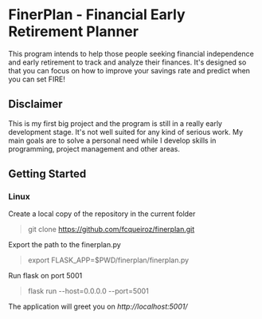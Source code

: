 # FinerPlan - Financial Early Retirement Planner #

This program intends to help those people seeking financial independence and 
early retirement to track and analyze their finances. It's designed so that 
you can focus on how to improve your savings rate and predict when you can set FIRE!

## Disclaimer
This is my first big project and the program is still in a really early 
development stage. It's not well suited for any kind of serious work. My main 
goals are to solve a personal need while I develop skills in programming, 
project management and other areas.

## Getting Started

### Linux

Create a local copy of the repository in the current folder
> git clone https://github.com/fcqueiroz/finerplan.git

Export the path to the finerplan.py
> export FLASK_APP=$PWD/finerplan/finerplan.py

Run flask on port 5001
> flask run --host=0.0.0.0 --port=5001  

The application will greet you on _http://localhost:5001/_
